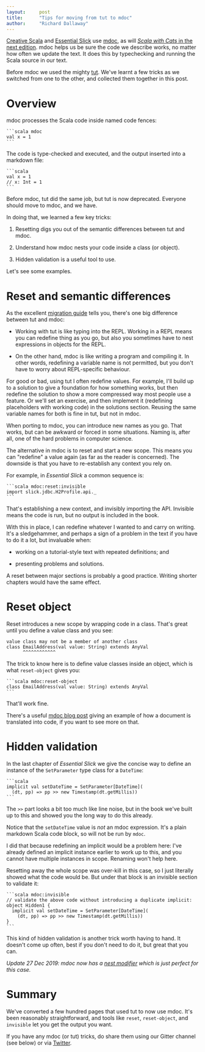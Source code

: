 ```yaml
---
layout:     post
title:      "Tips for moving from tut to mdoc"
author:     "Richard Dallaway"
---
```


[Creative Scala][cs] and [Essential Slick][eslick] use [mdoc],
as will [_Scala with Cats_ in the next edition][cats2].
mdoc helps us be sure the code we describe works,
no matter how often we update the text.
It does this by typechecking and running the Scala source in our text.

Before mdoc we used the mighty [tut].
We've learnt a few tricks as we switched from one to the other, 
and collected them together in this post.

[cs]: https://underscore.io/training/courses/creative-scala/
[eslick]: https://underscore.io/books/essential-slick/
[withcats]: https://underscore.io/books/scala-with-cats/
[cats2]: https://github.com/underscoreio/scala-with-cats/issues/170
[mdoc]: https://scalameta.org/mdoc/
[tut]: https://tpolecat.github.io/tut/
[migration guide]: https://scalameta.org/mdoc/docs/tut.html
[mbp]: https://scalameta.org/mdoc/blog/2019/12/30/introduction.html
[Twitter]: https://twitter.com/underscoreio
[nest modifier]: https://scalameta.org/mdoc/docs/modifiers.html#nest


<!-- break -->

# Overview

mdoc processes the Scala code inside named code fences:

    ```scala mdoc
    val x = 1
    ```

The code is type-checked and executed, and the output inserted into a markdown file:

    ```scala
    val x = 1
    // x: Int = 1
    ```

Before mdoc, tut did the same job, but tut is now deprecated.
Everyone should move to mdoc, and we have.

In doing that, we learned a few key tricks:

1. Resetting digs you out of the semantic differences between tut and mdoc.

2. Understand how mdoc nests your code inside a class (or object).

3. Hidden validation is a useful tool to use.

Let's see some examples.

# Reset and semantic differences

As the excellent [migration guide] tells you, there's one big difference between tut and mdoc:

- Working with tut is like typing into the REPL.
Working in a REPL means you can redefine thing as you go,
but also you sometimes have to nest expressions in objects for the REPL.

- On the other hand, mdoc is like writing a program and compiling it. 
In other words, redefining a variable name is not permitted, 
but you don't have to worry about REPL-specific behaviour. 

For good or bad, using tut I often redefine values.
For example, I'll build up to a solution to give a foundation for how something works,
but then redefine the solution to show a more compressed way most people use a feature.
Or we'll set an exercise, and then implement it (redefining placeholders with working code) in the solutions section.
Reusing the same variable names for both is fine in tut, but not in mdoc.

When porting to mdoc, you can introduce new names as you go.
That works, but can be awkward or forced in some situations.
Naming is, after all, one of the hard problems in computer science.

The alternative in mdoc is to reset and start a new scope. 
This means you can "redefine" a value again (as far as the reader is concerned).
The downside is that you have to re-establish any context you rely on.

For example, in _Essential Slick_ a common sequence is:

    ```scala mdoc:reset:invisible
    import slick.jdbc.H2Profile.api._
    ```

That's establishing a new context, and invisibly importing the API.
Invisible means the code is run, but no output is included in the book.

With this in place, I can redefine whatever I wanted to and carry on writing.
It's a sledgehammer, and perhaps a sign of a problem in the text if you have to do it a lot, but invaluable when:

- working on a tutorial-style text with repeated definitions; and

- presenting problems and solutions.

A reset between major sections is probably a good practice.
Writing shorter chapters would have the same effect.


# Reset object

Reset introduces a new scope by wrapping code in a class.
That's great until you define a value class and you see:

```
value class may not be a member of another class
class EmailAddress(val value: String) extends AnyVal
      ^^^^^^^^^^^^
```

The trick to know here is to define value classes inside an object,
which is what `reset-object` gives you:

    ```scala mdoc:reset-object
    class EmailAddress(val value: String) extends AnyVal
    ```

That'll work fine.

There's a useful [mdoc blog post][mbp] giving an example of how a document is translated into code,
if you want to see more on that.


# Hidden validation

In the last chapter of _Essential Slick_ we give the concise way to define an instance
of the `SetParameter` type class for a `DateTime`:

    ```scala
    implicit val setDateTime = SetParameter[DateTime](
      (dt, pp) => pp >> new Timestamp(dt.getMillis))
    ```

The `>>` part looks a bit too much like line noise,
but in the book we've built up to this and showed you the long way to do this already.

Notice that the `setDateTime` value is _not_ an mdoc expression.
It's a plain markdown Scala code block, so will not be run by `mdoc`.

I did that because redefining an implicit would be a problem here:
I've already defined an implicit instance earlier to work up to this,
and you cannot have multiple instances in scope.
Renaming won't help here.

Resetting away the whole scope was over-kill in this case,
so I just literally showed what the code would be.
But under that block is an invisible section to validate it:

    ```scala mdoc:invisible
    // validate the above code without introducing a duplicate implicit:
    object Hidden1 {
      implicit val setDateTime = SetParameter[DateTime](
        (dt, pp) => pp >> new Timestamp(dt.getMillis))
    }
    ```

This kind of hidden validation is another trick worth having to hand. 
It doesn't come up often, best if you don't need to do it, but great that you can.

_Update 27 Dec 2019: mdoc now has a [nest modifier] which is just perfect for this case._


# Summary

We've converted a few hundred pages that used tut to now use mdoc.
It's been reasonably straightforward,
and tools like `reset`, `reset-object`, and `invisible`
let you get the output you want.

If you have any mdoc (or tut) tricks,
do share them using our Gitter channel (see below)
or via [Twitter].

